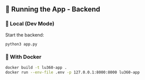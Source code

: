 ## 🚀 Running the App - Backend
### 🧪 Local (Dev Mode)
Start the backend:
```bash
python3 app.py
```

### 🐳 With Docker
```bash
docker build -t lu360-app .
docker run --env-file .env -p 127.0.0.1:8000:8000 lu360-app
```